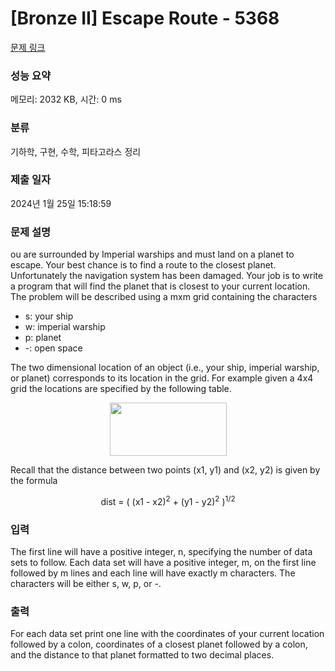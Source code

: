 # [Bronze II] Escape Route - 5368 

[문제 링크](https://www.acmicpc.net/problem/5368) 

### 성능 요약

메모리: 2032 KB, 시간: 0 ms

### 분류

기하학, 구현, 수학, 피타고라스 정리

### 제출 일자

2024년 1월 25일 15:18:59

### 문제 설명

<p>ou are surrounded by Imperial warships and must land on a planet to escape. Your best chance is to find a route to the closest planet. Unfortunately the navigation system has been damaged. Your job is to write a program that will find the planet that is closest to your current location. The problem will be described using a mxm grid containing the characters</p>

<ul>
	<li>s: your ship</li>
	<li>w: imperial warship</li>
	<li>p: planet</li>
	<li>-: open space</li>
</ul>

<p>The two dimensional location of an object (i.e., your ship, imperial warship, or planet) corresponds to its location in the grid. For example given a 4x4 grid the locations are specified by the following table.</p>

<p style="text-align: center;"><img alt="" src="https://upload.acmicpc.net/e4fd9605-9acb-4aa8-b0b4-5d42afff8740/-/preview/" style="width: 187px; height: 85px;"></p>

<p>Recall that the distance between two points (x1, y1) and (x2, y2) is given by the formula</p>

<p style="text-align: center;">dist = ( (x1 - x2)<sup>2</sup> + (y1 - y2)<sup>2</sup> )<sup>1/2</sup></p>

### 입력 

 <p>The first line will have a positive integer, n, specifying the number of data sets to follow. Each data set will have a positive integer, m, on the first line followed by m lines and each line will have exactly m characters. The characters will be either s, w, p, or -.</p>

### 출력 

 <p>For each data set print one line with the coordinates of your current location followed by a colon, coordinates of a closest planet followed by a colon, and the distance to that planet formatted to two decimal places.</p>

